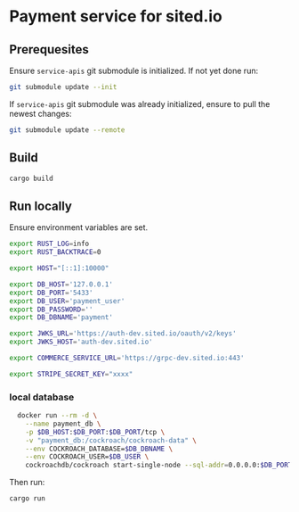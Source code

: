 # Payment service for sited.io

## Prerequesites

Ensure `service-apis` git submodule is initialized. If not yet done run:

```sh
git submodule update --init
```

If `service-apis` git submodule was already initialized, ensure to pull the newest changes:

```sh
git submodule update --remote
```

## Build

```sh
cargo build
```

## Run locally

Ensure environment variables are set.

```sh
export RUST_LOG=info
export RUST_BACKTRACE=0

export HOST="[::1]:10000"

export DB_HOST='127.0.0.1'
export DB_PORT='5433'
export DB_USER='payment_user'
export DB_PASSWORD=''
export DB_DBNAME='payment'

export JWKS_URL='https://auth-dev.sited.io/oauth/v2/keys'
export JWKS_HOST='auth-dev.sited.io'

export COMMERCE_SERVICE_URL='https://grpc-dev.sited.io:443'

export STRIPE_SECRET_KEY="xxxx"
```

### local database

```sh
  docker run --rm -d \
    --name payment_db \
    -p $DB_HOST:$DB_PORT:$DB_PORT/tcp \
    -v "payment_db:/cockroach/cockroach-data" \
    --env COCKROACH_DATABASE=$DB_DBNAME \
    --env COCKROACH_USER=$DB_USER \
    cockroachdb/cockroach start-single-node --sql-addr=0.0.0.0:$DB_PORT --insecure
```

Then run:

```sh
cargo run
```
